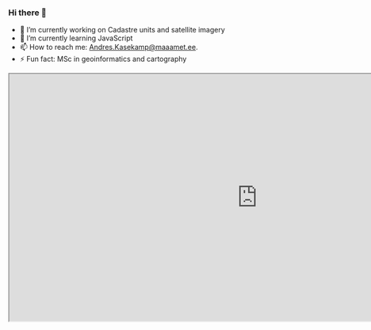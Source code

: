### Hi there 👋
- 🔭 I’m currently working on Cadastre units and satellite imagery
- 🌱 I’m currently learning JavaScript
- 📫 How to reach me: Andres.Kasekamp@maaamet.ee.
- ⚡ Fun fact: MSc in geoinformatics and cartography

<iframe height="500" width="1000" src="https://xgis.maaamet.ee/xgis2/page/link/JBOWL767?plugin=true"></iframe>

